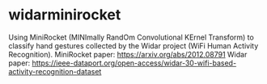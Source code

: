 # widarminirocket
Using MiniRocket (MINImally RandOm Convolutional KErnel Transform) to classify hand gestures collected by the Widar project (WiFi Human Activity Recognition).
MiniRocket paper: https://arxiv.org/abs/2012.08791
Widar paper: https://ieee-dataport.org/open-access/widar-30-wifi-based-activity-recognition-dataset
